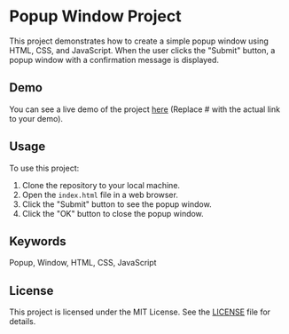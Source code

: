 # Popup Window Project

This project demonstrates how to create a simple popup window using HTML, CSS, and JavaScript. When the user clicks the "Submit" button, a popup window with a confirmation message is displayed. 

## Demo

You can see a live demo of the project [here]() (Replace # with the actual link to your demo).

## Usage

To use this project:

1. Clone the repository to your local machine.
2. Open the `index.html` file in a web browser.
3. Click the "Submit" button to see the popup window.
4. Click the "OK" button to close the popup window.

## Keywords

Popup, Window, HTML, CSS, JavaScript

## License

This project is licensed under the MIT License. See the [LICENSE](LICENSE) file for details.

